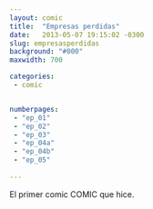 ```yaml
---
layout: comic
title:  "Empresas perdidas"
date:   2013-05-07 19:15:02 -0300
slug: empresasperdidas
background: "#000"
maxwidth: 700

categories:
 - comic


numberpages:
 - "ep_01"
 - "ep_02"
 - "ep_03"
 - "ep_04a"
 - "ep_04b"
 - "ep_05"
 
---
```


El primer comic COMIC que hice.